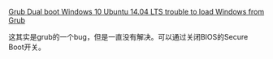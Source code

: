 [Grub Dual boot Windows 10 Ubuntu 14.04 LTS trouble to load Windows from Grub](https://askubuntu.com/questions/686846/grub-dual-boot-windows-10-ubuntu-14-04-lts-trouble-to-load-windows-from-grub)

这其实是grub的一个bug，但是一直没有解决。可以通过关闭BIOS的Secure Boot开关。